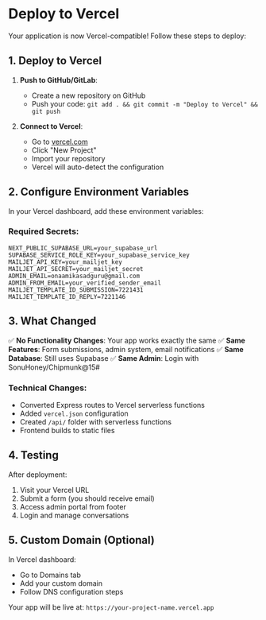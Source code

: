 # Deploy to Vercel

Your application is now Vercel-compatible! Follow these steps to deploy:

## 1. Deploy to Vercel

1. **Push to GitHub/GitLab**:
   - Create a new repository on GitHub
   - Push your code: `git add . && git commit -m "Deploy to Vercel" && git push`

2. **Connect to Vercel**:
   - Go to [vercel.com](https://vercel.com)
   - Click "New Project"
   - Import your repository
   - Vercel will auto-detect the configuration

## 2. Configure Environment Variables

In your Vercel dashboard, add these environment variables:

### Required Secrets:
```
NEXT_PUBLIC_SUPABASE_URL=your_supabase_url
SUPABASE_SERVICE_ROLE_KEY=your_supabase_service_key
MAILJET_API_KEY=your_mailjet_key
MAILJET_API_SECRET=your_mailjet_secret
ADMIN_EMAIL=onaamikasadguru@gmail.com
ADMIN_FROM_EMAIL=your_verified_sender_email
MAILJET_TEMPLATE_ID_SUBMISSION=7221431
MAILJET_TEMPLATE_ID_REPLY=7221146
```

## 3. What Changed

✅ **No Functionality Changes**: Your app works exactly the same
✅ **Same Features**: Form submissions, admin system, email notifications
✅ **Same Database**: Still uses Supabase
✅ **Same Admin**: Login with SonuHoney/Chipmunk@15#

### Technical Changes:
- Converted Express routes to Vercel serverless functions
- Added `vercel.json` configuration
- Created `/api/` folder with serverless functions
- Frontend builds to static files

## 4. Testing

After deployment:
1. Visit your Vercel URL
2. Submit a form (you should receive email)
3. Access admin portal from footer
4. Login and manage conversations

## 5. Custom Domain (Optional)

In Vercel dashboard:
- Go to Domains tab
- Add your custom domain
- Follow DNS configuration steps

Your app will be live at: `https://your-project-name.vercel.app`